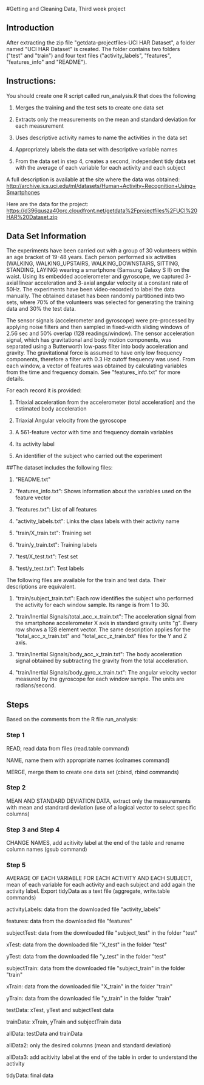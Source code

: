 #Getting and Cleaning Data, Third week project

## Introduction
After extracting the zip file "getdata-projectfiles-UCI HAR Dataset", a folder named "UCI HAR Dataset" is created. The folder contains two folders ("test" and "train") and four text files ("activity_labels", "features", "features_info" and "README").

## Instructions:
You should create one R script called run_analysis.R that does the following

1. Merges the training and the test sets to create one data set

2. Extracts only the measurements on the mean and standard deviation for each measurement

3. Uses descriptive activity names to name the activities in the data set

4. Appropriately labels the data set with descriptive variable names

5. From the data set in step 4, creates a second, independent tidy data set with the average of each variable for each activity and each subject


A full description is available at the site where the data was obtained: 
http://archive.ics.uci.edu/ml/datasets/Human+Activity+Recognition+Using+Smartphones 

Here are the data for the project: 
https://d396qusza40orc.cloudfront.net/getdata%2Fprojectfiles%2FUCI%20HAR%20Dataset.zip 


## Data Set Information

The experiments have been carried out with a group of 30 volunteers within an age bracket of 19-48 years. Each person performed six activities (WALKING, WALKING_UPSTAIRS, WALKING_DOWNSTAIRS, SITTING, STANDING, LAYING) wearing a smartphone (Samsung Galaxy S II) on the waist. Using its embedded accelerometer and gyroscope, we captured 3-axial linear acceleration and 3-axial angular velocity at a constant rate of 50Hz. The experiments have been video-recorded to label the data manually. The obtained dataset has been randomly partitioned into two sets, where 70% of the volunteers was selected for generating the training data and 30% the test data. 

The sensor signals (accelerometer and gyroscope) were pre-processed by applying noise filters and then sampled in fixed-width sliding windows of 2.56 sec and 50% overlap (128 readings/window). The sensor acceleration signal, which has gravitational and body motion components, was separated using a Butterworth low-pass filter into body acceleration and gravity. The gravitational force is assumed to have only low frequency components, therefore a filter with 0.3 Hz cutoff frequency was used. From each window, a vector of features was obtained by calculating variables from the time and frequency domain. See "features_info.txt" for more details. 

For each record it is provided:
1. Triaxial acceleration from the accelerometer (total acceleration) and the estimated body acceleration

2. Triaxial Angular velocity from the gyroscope

3. A 561-feature vector with time and frequency domain variables

4. Its activity label

5. An identifier of the subject who carried out the experiment

##The dataset includes the following files:

1. "README.txt"

2. "features_info.txt": Shows information about the variables used on the feature vector

3. "features.txt": List of all features

4. "activity_labels.txt": Links the class labels with their activity name

5. "train/X_train.txt": Training set

6. "train/y_train.txt": Training labels

7. "test/X_test.txt": Test set

8. "test/y_test.txt": Test labels


The following files are available for the train and test data. Their descriptions are equivalent. 

1. "train/subject_train.txt": Each row identifies the subject who performed the activity for each window sample. Its range is from 1 to 30. 

2. "train/Inertial Signals/total_acc_x_train.txt": The acceleration signal from the smartphone accelerometer X axis in standard gravity units "g". Every row shows a 128 element vector. The same description applies for the "total_acc_x_train.txt" and "total_acc_z_train.txt" files for the Y and Z axis. 

3. "train/Inertial Signals/body_acc_x_train.txt": The body acceleration signal obtained by subtracting the gravity from the total acceleration. 

4. "train/Inertial Signals/body_gyro_x_train.txt": The angular velocity vector measured by the gyroscope for each window sample. The units are radians/second. 

## Steps
Based on the comments from the R file run_analysis:

### Step 1
READ, read data from files (read.table command)

NAME, name them with appropriate names (colnames command)

MERGE, merge them to create one data set (cbind, rbind commands)

### Step 2
MEAN AND STANDARD DEVIATION DATA, extract only the measurements with mean and standrard deviation (use of a logical vector to select specific columns)

### Step 3 and Step 4
CHANGE NAMES, add acitivity label at the end of the table and rename column names (gsub command)

### Step 5
AVERAGE OF EACH VARIABLE FOR EACH ACTIVITY AND EACH SUBJECT, mean of each variable for each activity and each subject and add again the activity label. Export tidyData as a text file (aggregate, write.table commands)

activityLabels: data from the downloaded file "activity_labels"

features: data from the downloaded file "features"

subjectTest: data from the downloaded file "subject_test" in the folder "test"

xTest: data from the downloaded file "X_test" in the folder "test"

yTest: data from the downloaded file "y_test" in the folder "test"

subjectTrain: data from the downloaded file "subject_train" in the folder "train"

xTrain: data from the downloaded file "X_train" in the folder "train"

yTrain: data from the downloaded file "y_train" in the folder "train"

testData: xTest, yTest and subjectTest data

trainData: xTrain, yTrain and subjectTrain data

allData: testData and trainData

allData2: only the desired columns (mean and standard deviation)

allData3: add acitivity label at the end of the table in order to understand the activity

tidyData: final data
